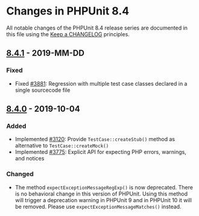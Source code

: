 # Changes in PHPUnit 8.4

All notable changes of the PHPUnit 8.4 release series are documented in this file using the [Keep a CHANGELOG](http://keepachangelog.com/) principles.

## [8.4.1] - 2019-MM-DD

### Fixed

* Fixed [#3881](https://github.com/sebastianbergmann/phpunit/issues/3881): Regression with multiple test case classes declared in a single sourcecode file

## [8.4.0] - 2019-10-04

### Added

* Implemented [#3120](https://github.com/sebastianbergmann/phpunit/issues/3120): Provide `TestCase::createStub()` method as alternative to `TestCase::createMock()`
* Implemented [#3775](https://github.com/sebastianbergmann/phpunit/issues/3775): Explicit API for expecting PHP errors, warnings, and notices

### Changed

* The method `expectExceptionMessageRegExp()` is now deprecated. There is no behavioral change in this version of PHPUnit. Using this method will trigger a deprecation warning in PHPUnit 9 and in PHPUnit 10 it will be removed. Please use `expectExceptionMessageMatches()` instead.

[8.4.1]: https://github.com/sebastianbergmann/phpunit/compare/8.4.0...8.4
[8.4.0]: https://github.com/sebastianbergmann/phpunit/compare/8.3.5...8.4.0

